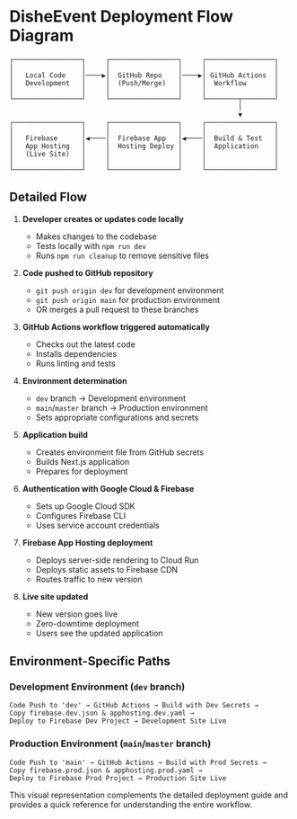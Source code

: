 # DisheEvent Deployment Flow Diagram

```
┌─────────────────┐     ┌─────────────────┐     ┌─────────────────┐
│                 │     │                 │     │                 │
│   Local Code    │────▶│  GitHub Repo    │────▶│ GitHub Actions  │
│   Development   │     │  (Push/Merge)   │     │  Workflow       │
│                 │     │                 │     │                 │
└─────────────────┘     └─────────────────┘     └────────┬────────┘
                                                         │
                                                         ▼
┌─────────────────┐     ┌─────────────────┐     ┌─────────────────┐
│                 │     │                 │     │                 │
│   Firebase      │◀────│  Firebase App   │◀────│  Build & Test   │
│   App Hosting   │     │  Hosting Deploy │     │  Application    │
│   (Live Site)   │     │                 │     │                 │
│                 │     │                 │     │                 │
└─────────────────┘     └─────────────────┘     └─────────────────┘
```

## Detailed Flow

1. **Developer creates or updates code locally**
   - Makes changes to the codebase
   - Tests locally with `npm run dev`
   - Runs `npm run cleanup` to remove sensitive files

2. **Code pushed to GitHub repository**
   - `git push origin dev` for development environment
   - `git push origin main` for production environment
   - OR merges a pull request to these branches

3. **GitHub Actions workflow triggered automatically**
   - Checks out the latest code
   - Installs dependencies
   - Runs linting and tests

4. **Environment determination**
   - `dev` branch → Development environment
   - `main`/`master` branch → Production environment
   - Sets appropriate configurations and secrets

5. **Application build**
   - Creates environment file from GitHub secrets
   - Builds Next.js application
   - Prepares for deployment

6. **Authentication with Google Cloud & Firebase**
   - Sets up Google Cloud SDK
   - Configures Firebase CLI
   - Uses service account credentials

7. **Firebase App Hosting deployment**
   - Deploys server-side rendering to Cloud Run
   - Deploys static assets to Firebase CDN
   - Routes traffic to new version

8. **Live site updated**
   - New version goes live
   - Zero-downtime deployment
   - Users see the updated application

## Environment-Specific Paths

### Development Environment (`dev` branch)

```
Code Push to 'dev' → GitHub Actions → Build with Dev Secrets →
Copy firebase.dev.json & apphosting.dev.yaml →
Deploy to Firebase Dev Project → Development Site Live
```

### Production Environment (`main`/`master` branch)

```
Code Push to 'main' → GitHub Actions → Build with Prod Secrets →
Copy firebase.prod.json & apphosting.prod.yaml →
Deploy to Firebase Prod Project → Production Site Live
```

This visual representation complements the detailed deployment guide and provides a quick reference for understanding the entire workflow.